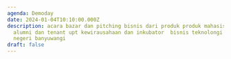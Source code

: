 ```yaml
---
agenda: Demoday
date: 2024-01-04T10:10:00.000Z
description: acara bazar dan pitching bisnis dari produk produk mahasiswa,
  alumni dan tenant upt kewirausahaan dan inkubator  bisnis teknolongi politekni
  negeri banyuwangi
draft: false
---
```

